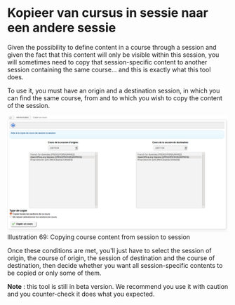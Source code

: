 # Kopieer van cursus in sessie naar een andere sessie

Given the possibility to define content in a course through a session and given the fact that this content will only be visible within this session, you will sometimes need to copy that session-specific content to another session containing the same course... and this is exactly what this tool does.

To use it, you must have an origin and a destination session, in which you can find the same course, from and to which you wish to copy the content of the session.

![](../../.gitbook/assets/graficos84%20%281%29.png)Illustration 69: Copying course content from session to session

Once these conditions are met, you'll just have to select the session of origin, the course of origin, the session of destination and the course of destination, then decide whether you want all session-specific contents to be copied or only some of them.

**Note** : this tool is still in beta version. We recommend you use it with caution and you counter-check it does what you expected.

